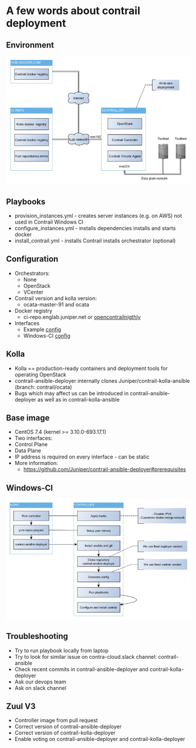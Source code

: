 # A few words about contrail deployment

## Environment

![alt text](environment.png)

## Playbooks

* provision_instances.yml - creates server instances (e.g. on AWS) not used in Contrail Windows CI
* configure_instances.yml - installs dependencies installs and starts docker
* install_contrail.yml - installs Contrail installs orchestrator (optional)

## Configuration

* Orchestrators:
  * None
  * OpenStack
  * VCenter
* Contrail version and kolla version:
  * ocata-master-91 and ocata
* Docker registry
  * ci-repo.englab.juniper.net or [opencontrailnigthly](https://hub.docker.com/u/opencontrailnightly/)
* Interfaces
  * Example [config](https://github.com/Juniper/contrail-ansible-deployer/blob/master/config/)
  * Windows-CI [config](https://github.com/Juniper/contrail-windows-ci/blob/development/ansible/roles/contrail-ansible-deployer/templates/instances.j2)

## Kolla

* Kolla == production-ready containers and deployment tools for operating OpenStack
* contrail-ansible-deployer internally clones Juniper/contrail-kolla-ansible (branch: contrail/ocata)
* Bugs which may affect us can be introduced in contrail-ansible-deployer as well as in contrail-kolla-ansible

## Base image

* CentOS 7.4 (kernel >= 3.10.0-693.17.1)
* Two interfaces:
* Control Plane
* Data Plane
* IP address is required on every interface - can be static
* More information:
  * https://github.com/Juniper/contrail-ansible-deployer#prerequisites

## Windows-CI

![alt text](Windows-CI.png)

## Troubleshooting

* Try to run playbook locally from laptop
* Try to look for similar issue on contra-cloud.slack channel: contrail-ansible
* Check recent commits in contrail-ansible-deployer and contrail-kolla-deployer
* Ask our devops team
* Ask on slack channel

## Zuul V3

* Controller image from pull request
* Correct version of contrail-ansible-deployer
* Correct version of contrail-kolla-deployer
* Enable voting on contrail-ansible-deployer and contrail-kolla-deployer